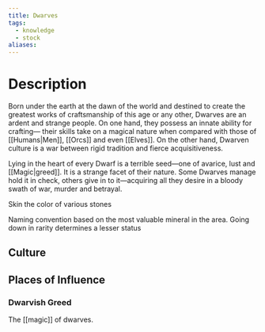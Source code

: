 ```yaml
---
title: Dwarves
tags:
  - knowledge
  - stock
aliases:
---
```

# Description
Born under the earth at the dawn of the world and destined to create the greatest works of craftsmanship of this age or any other, Dwarves are an ardent and strange people. On one hand, they possess an innate ability for crafting— their skills take on a magical nature when compared with those of [[Humans|Men]], [[Orcs]] and even [[Elves]]. On the other hand, Dwarven culture is a war between rigid tradition and fierce acquisitiveness.

Lying in the heart of every Dwarf is a terrible seed—one of avarice, lust and [[Magic|greed]]. It is a strange facet of their nature. Some Dwarves manage hold it in check, others give in to it—acquiring all they desire in a bloody swath of war, murder and betrayal.

Skin the color of various stones

Naming convention based on the most valuable mineral in the area.
Going down in rarity determines a lesser status
## Culture


## Places of Influence


### Dwarvish Greed
The [[magic]] of dwarves.

